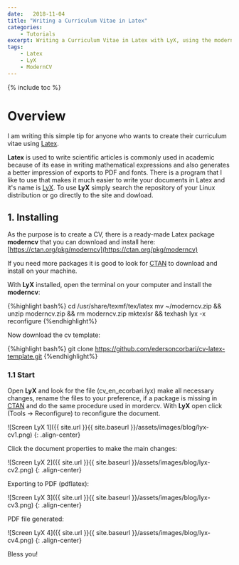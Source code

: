 ```yaml
---
date:   2018-11-04
title: "Writing a Curriculum Vitae in Latex"
categories: 
    - Tutorials
excerpt: Writing a Curriculum Vitae in Latex with LyX, using the moderncv template.
tags: 
    - Latex 
    - LyX
    - ModernCV
---
```


{% include toc %}

# Overview

I am writing this simple tip for anyone who wants to create their curriculum vitae using [Latex](https://www.latex-project.org).

<strong>Latex</strong> is used to write scientific articles is commonly used in academic because of its ease in writing mathematical expressions and also generates a better impression of exports to PDF and fonts. There is a program that I like to use that makes it much easier to write your documents in Latex and it's name is [LyX](https://www.lyx.org). To use <strong>LyX</strong> simply search the repository of your Linux distribution or go directly to the site and dowload.

## 1. Installing

As the purpose is to create a CV, there is a ready-made Latex package <strong>moderncv</strong> that you can download and install here: [https://ctan.org/pkg/moderncv](https://ctan.org/pkg/moderncv) 

If you need more packages it is good to look for [CTAN](https://ctan.org/pkg) to download and install on your machine.

With <strong>LyX</strong> installed, open the terminal on your computer and install the <strong>moderncv</strong>:

{%highlight bash%}
cd /usr/share/texmf/tex/latex
mv ~/moderncv.zip && unzip moderncv.zip && rm moderncv.zip
mktexlsr && texhash
lyx -x reconfigure
{%endhighlight%}

Now download the cv template:

{%highlight bash%}
git clone https://github.com/edersoncorbari/cv-latex-template.git
{%endhighlight%}

### 1.1 Start 

Open <strong>LyX</strong> and look for the file (cv_en_ecorbari.lyx) make all necessary changes, rename the files to your preference, if a package is missing in [CTAN](https://ctan.org/pkg) and do the same procedure used in mordercv. With <strong>LyX</strong> open click (Tools -> Reconfigure) to reconfigure the document.

![Screen LyX 1]({{ site.url }}{{ site.baseurl }}/assets/images/blog/lyx-cv1.png)
{: .align-center}

Click the document properties to make the main changes:

![Screen LyX 2]({{ site.url }}{{ site.baseurl }}/assets/images/blog/lyx-cv2.png)
{: .align-center}

Exporting to PDF (pdflatex):

![Screen LyX 3]({{ site.url }}{{ site.baseurl }}/assets/images/blog/lyx-cv3.png)
{: .align-center}

PDF file generated:

![Screen LyX 4]({{ site.url }}{{ site.baseurl }}/assets/images/blog/lyx-cv4.png)
{: .align-center}

Bless you!
